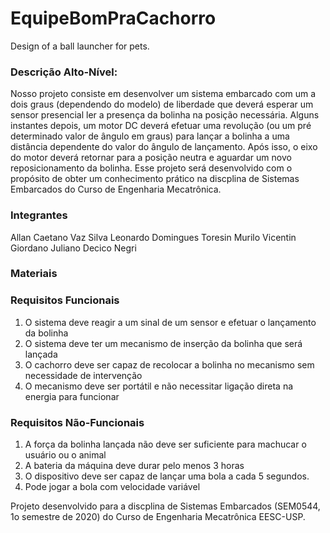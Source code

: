 # EquipeBomPraCachorro
Design of a ball launcher for pets.

### Descrição Alto-Nível: 
Nosso projeto consiste em desenvolver um sistema embarcado com um a dois graus (dependendo do modelo) de liberdade que deverá esperar um sensor presencial ler a presença da bolinha na posição necessária. Alguns instantes depois, um motor DC deverá efetuar uma revolução (ou um pré determinado valor de ângulo em graus) para lançar a bolinha a uma distância dependente do valor do ângulo de lançamento. Após isso, o eixo do motor deverá retornar para a posição neutra e aguardar um novo reposicionamento da bolinha. Esse projeto será desenvolvido com o propósito de obter um conhecimento prático na discplina de Sistemas Embarcados do Curso de Engenharia Mecatrônica.

### Integrantes
Allan Caetano Vaz Silva
Leonardo Domingues Toresin
Murilo Vicentin Giordano
Juliano Decico Negri

### Materiais

### Requisitos Funcionais 
1. O sistema deve reagir a um sinal de um sensor e efetuar o lançamento da bolinha 
2. O sistema deve ter um mecanismo de inserção da bolinha que será lançada
3. O cachorro deve ser capaz de recolocar a bolinha no mecanismo sem necessidade de intervenção 
4. O mecanismo deve ser portátil e não necessitar ligação direta na energia para funcionar

### Requisitos Não-Funcionais 
1. A força da bolinha lançada não deve ser suficiente para machucar o usuário ou o animal 
2. A bateria da máquina deve durar pelo menos 3 horas
3. O dispositivo deve ser capaz de lançar uma bola a cada 5 segundos.
4. Pode jogar a bola com velocidade variável 

Projeto desenvolvido para a discplina de Sistemas Embarcados (SEM0544, 1o semestre de 2020) do Curso de Engenharia Mecatrônica EESC-USP.


